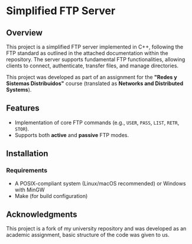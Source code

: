 # Simplified FTP Server

## Overview
This project is a simplified FTP server implemented in C++, following the FTP standard as outlined in the attached documentation within the repository. The server supports fundamental FTP functionalities, allowing clients to connect, authenticate, transfer files, and manage directories.

This project was developed as part of an assignment for the **"Redes y Sistemas Distribuidos"** course (translated as **Networks and Distributed Systems**).

## Features
- Implementation of core FTP commands (e.g., `USER`, `PASS`, `LIST`, `RETR`, `STOR`).
- Supports both **active** and **passive** FTP modes.

## Installation
### Requirements
- A POSIX-compliant system (Linux/macOS recommended) or Windows with MinGW
- Make (for build configuration)

## Acknowledgments
This project is a fork of my university repository and was developed as an academic assignment, basic structure of the code was given to us.
